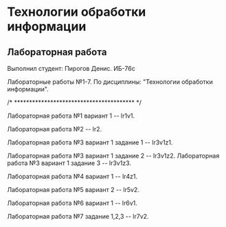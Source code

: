# Технологии обработки информации
## Лабораторная работа
Выполнил студент: Пирогов Денис. ИБ-76с

Лабораторные работы №1-7.
По дисциплины: "Технологии обработки информации".


/* **************************************** */

Лабораторная работа №1 вариант 1 -- lr1v1.

Лабораторная работа №2  -- lr2.

Лабораторная работа №3 вариант 1 задание 1 -- lr3v1z1.

Лабораторная работа №3 вариант 1 задание 2 -- lr3v1z2.
Лабораторная работа №3 вариант 1 задание 3 -- lr3v1z3.

Лабораторная работа №4 вариант 1 -- lr4z1.

Лабораторная работа №5 вариант 2 -- lr5v2.

Лабораторная работа №6 вариант 1 -- lr6v1.

Лабораторная работа №7 задание 1,2,3 -- lr7v2.
